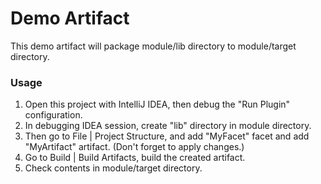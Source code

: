 # Demo Artifact
<!-- Plugin description -->
This demo artifact will package module/lib directory to module/target directory.

### Usage
1. Open this project with IntelliJ IDEA, then debug the "Run Plugin" configuration.
2. In debugging IDEA session, create "lib" directory in module directory.
3. Then go to File | Project Structure, and add "MyFacet" facet and add "MyArtifact" artifact. (Don't forget to apply changes.)
4. Go to Build | Build Artifacts, build the created artifact.
5. Check contents in module/target directory.

<!-- Plugin description end -->
